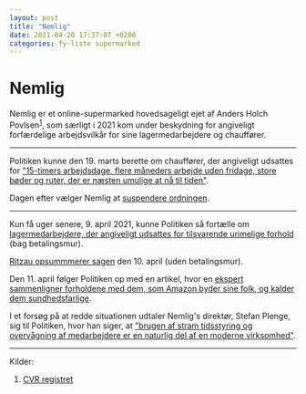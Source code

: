 ```yaml
---
layout: post
title: "Nemlig"
date: 2021-04-20 17:37:07 +0200
categories: fy-liste supermarked
---
```


# Nemlig

Nemlig er et online-supermarked hovedsageligt ejet af Anders Holch Povlsen<sup>[1](#footnote-1)</sup>, som særligt i 2021 kom under beskydning for angiveligt forfærdelige arbejdsvilkår for sine lagermedarbejdere og chauffører.

---

Politiken kunne den 19. marts berette om chauffører, der angiveligt udsattes for ["15-timers arbejdsdage, flere måneders arbejde uden fridage, store bøder og ruter, der er næsten umulige at nå til tiden"](https://politiken.dk/forbrugogliv/forbrug/art8133447/Nemlig.coms-b%C3%B8desystem-straffer-chauff%C3%B8rer-for-tre-minutters-forsinkelser).

Dagen efter vælger Nemlig at [suspendere ordningen](https://politiken.dk/forbrugogliv/forbrug/art8143894/Efter-kritik-fra-chauff%C3%B8rer-Nemlig.com-suspenderer-udsk%C3%A6ldt-b%C3%B8desystem).

---

Kun få uger senere, 9. april 2021, kunne Politiken så fortælle om [lagermedarbejdere, der angiveligt udsattes for tilsvarende urimelige forhold](https://politiken.dk/forbrugogliv/forbrug/art8160562/Nemlig.com-t%C3%A6ller-sekunder.-De-langsomme-p%C3%A5-lageret-bliver-fyret) (bag betalingsmur).

[Ritzau opsummmerer sagen](https://www.a4arbejdsmiljoe.dk/artikel/nemlig-com-overvaager-ansattes-effektivitet-ved-at-taelle-sekunder) den 10. april (uden betalingsmur).

Den 11. april følger Politiken op med en artikel, hvor en [ekspert sammenligner forholdene med dem, som Amazon byder sine folk, og kalder dem sundhedsfarlige](https://politiken.dk/forbrugogliv/forbrug/art8161846/%C2%BBVi-har-l%C3%A6nge-frygtet-Amazon-men-nu-viser-det-sig-at-truslen-har-v%C3%A6ret-her-l%C3%A6nge%C2%AB).

I et forsøg på at redde situationen udtaler Nemlig's direktør, Stefan Plenge, sig til Politiken, hvor han siger, at ["brugen af stram tidsstyring og overvågning af medarbejdere er en naturlig del af en moderne virksomhed"](https://politiken.dk/forbrugogliv/forbrug/art8175489/Nemlig-direkt%C3%B8r-forsvarer-m%C3%A5l-og-overv%C3%A5gning-Giver-mere-frihed).

---

Kilder:

1. <a id="footnote-1"></a>[CVR registret](https://datacvr.virk.dk/data/visenhed?enhedstype=virksomhed&id=33070861&soeg=33070861&language=da)
